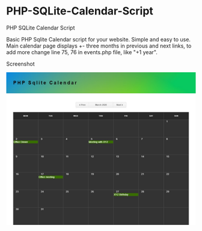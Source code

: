 # PHP-SQLite-Calendar-Script
PHP SQLite Calendar Script

Basic PHP Sqlite Calendar script for your website. Simple and easy to use. Main calendar page displays +- three months in previous and next links, to add more change line 75, 76 in events.php file, like "+1 year".

Screenshot

![ScreenShot](https://github.com/saudiqbal/PHP-SQLite-Calendar-Script/blob/master/Screenshot.jpg)
